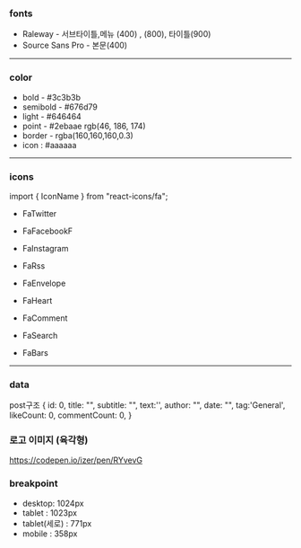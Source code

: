 ### fonts

- Raleway - 서브타이틀,메뉴 (400) , (800), 타이틀(900)
- Source Sans Pro - 본문(400)

---

### color

- bold - #3c3b3b
- semibold - #676d79
- light - #646464
- point - #2ebaae rgb(46, 186, 174)
- border - rgba(160,160,160,0.3)
- icon : #aaaaaa

---

### icons

import { IconName } from "react-icons/fa";

- FaTwitter
- FaFacebookF
- FaInstagram
- FaRss
- FaEnvelope

- FaHeart
- FaComment

- FaSearch
- FaBars

---

### data

post구조
{
id: 0,
title: "",
subtitle: "",
text:'',
author: "",
date: "",
tag:'General',
likeCount: 0,
commentCount: 0,
}

### 로고 이미지 (육각형)

https://codepen.io/izer/pen/RYvevG

### breakpoint

- desktop: 1024px
- tablet : 1023px
- tablet(세로) : 771px
- mobile : 358px
